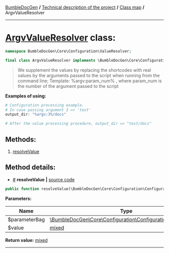 <!-- {% raw %} -->
<embed> <a href="/docs/readme.md">BumbleDocGen</a> <b>/</b> <a href="/docs/tech/readme.md">Technical description of the project</a> <b>/</b> <a href="/docs/tech/map.md">Class map</a> <b>/</b> ArgvValueResolver<hr> </embed>

<h1>
    <a href="https://github.com/bumble-tech/bumble-doc-gen/blob/master/BumbleDocGen/Core/Configuration/ValueResolver/ArgvValueResolver.php#L20">ArgvValueResolver</a> class:
</h1>





```php
namespace BumbleDocGen\Core\Configuration\ValueResolver;

final class ArgvValueResolver implements \BumbleDocGen\Core\Configuration\ValueResolver\ValueResolverInterface
```

<blockquote>We supplement the values by replacing the shortcodes with real values by
the arguments passed to the script when running from the command line;
Template: %argv:param_num% , where param_num is the number of the argument passed to the script</blockquote>


<b>Examples of using:</b>

```php
# Configuration processing example.
# In case passing argument 3 => 'test'
output_dir: "%argv:3%/docs"

# After the value processing procedure, output_dir => "test/docs"

```







<h2>Methods:</h2>

<ol>
<li>
    <a href="#mresolvevalue">resolveValue</a>
    </li>
</ol>







<h2>Method details:</h2>

<div class='method_description-block'>

<ul>
<li><a name="mresolvevalue" href="#mresolvevalue">#</a>
 <b>resolveValue</b>
    <b>|</b> <a href="https://github.com/bumble-tech/bumble-doc-gen/blob/master/BumbleDocGen/Core/Configuration/ValueResolver/ArgvValueResolver.php#L22">source code</a></li>
</ul>

```php
public function resolveValue(\BumbleDocGen\Core\Configuration\ConfigurationParameterBag $parameterBag, mixed $value): mixed;
```



<b>Parameters:</b>

<table>
    <thead>
    <tr>
        <th>Name</th>
        <th>Type</th>
        <th>Description</th>
    </tr>
    </thead>
    <tbody>
            <tr>
            <td>$parameterBag</td>
            <td><a href='https://github.com/bumble-tech/bumble-doc-gen/blob/master/BumbleDocGen/Core/Configuration/ConfigurationParameterBag.php'>\BumbleDocGen\Core\Configuration\ConfigurationParameterBag</a></td>
            <td>-</td>
        </tr>
            <tr>
            <td>$value</td>
            <td><a href='https://www.php.net/manual/en/language.types.mixed.php'>mixed</a></td>
            <td>-</td>
        </tr>
        </tbody>
</table>

<b>Return value:</b> <a href='https://www.php.net/manual/en/language.types.mixed.php'>mixed</a>


</div>
<hr>

<!-- {% endraw %} -->